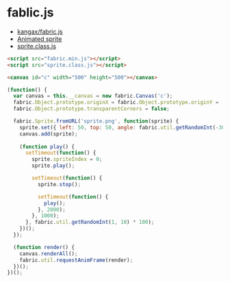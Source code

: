 # fablic.js


- [kangax/fabric.js](https://github.com/kangax/fabric.js)
- [Animated sprite](http://fabricjs.com/animated-sprite)
- [sprite.class.js](http://fabricjs.com/js/sprite.class.js)

```html
<script src="fabric.min.js"></script>
<script src="sprite.class.js"></script>
```

```html
<canvas id="c" width="500" height="500"></canvas>
```

```js
(function() {
  var canvas = this.__canvas = new fabric.Canvas('c');
  fabric.Object.prototype.originX = fabric.Object.prototype.originY = 'center';
  fabric.Object.prototype.transparentCorners = false;

  fabric.Sprite.fromURL('sprite.png', function(sprite) {
    sprite.set({ left: 50, top: 50, angle: fabric.util.getRandomInt(-30, 30) });
    canvas.add(sprite);
    
    (function play() {
      setTimeout(function() {
        sprite.spriteIndex = 0;
        sprite.play();

        setTimeout(function() {
          sprite.stop();

          setTimeout(function() {
            play();
          }, 2000);
        }, 1000);
      }, fabric.util.getRandomInt(1, 10) * 100);
    })();
  });

  (function render() {
    canvas.renderAll();
    fabric.util.requestAnimFrame(render);
  })();
})();
```
